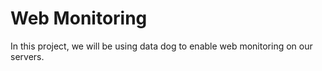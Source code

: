 # Web Monitoring

In this project, we will be using data dog to enable web monitoring on our servers.
